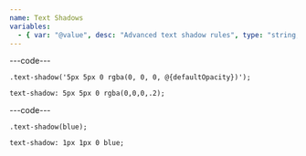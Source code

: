 ```yaml
---
name: Text Shadows
variables:
  - { var: "@value", desc: "Advanced text shadow rules", type: "string, keyword", default: "'1px 1px 0 rgba(0, 0, 0, @{defaultOpacity})'" }
---
```


---code---

```less
.text-shadow('5px 5px 0 rgba(0, 0, 0, @{defaultOpacity})');
```

```less
text-shadow: 5px 5px 0 rgba(0,0,0,.2);
```

---code---

```less
.text-shadow(blue);
```

```less
text-shadow: 1px 1px 0 blue;
```